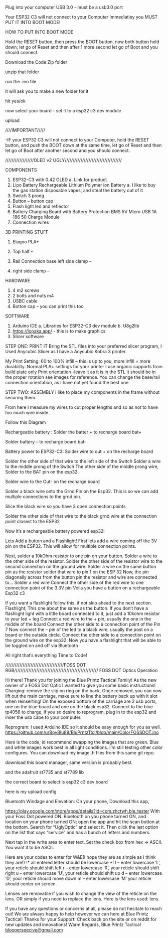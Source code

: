Plug into your computer USB 3.0 - must be a usb3.0 port

Your ESP32 C3 will not connect to your Computer Immediatley you MUST PUT IT INTO BOOT MODE!

HOW TO PUT INTO BOOT MODE

Hold the RESET button, then press the BOOT button, now both button held down; let go of Reset and then after 1 more second let go of Boot and you should connect.

Download the Code Zip folder

unzip that folder

run the .ino file

it will ask you to make a new folder for it

hit yes/ok

now select your board - set it to a esp32 c3 dev module

upload




////IMPORTANT/////

-IF your ESP32 C3 will not connect to your Computer, hold the RESET button, and push the BOOT down at the same time, let go of Reset and then let go of Boot after another second and you should connect.





//////////////////OLED v2 UGLY////////////////////////////////////

COMPONENTS
1.	ESP32-C3 with 0.42 OLED
a.	Link for product
2.	Lipo Battery Rechargeable Lithium Polymer ion Battery 
a.	I like to buy the gas station disposable vapes, and steal the battery out of it
3.	Switch 3 prong
4.	Button – button cap
5.	Flash light led and reflector
6.	Battery Charging Board with Battery Protection BMS 5V Micro USB 1A 186 50 Charge Module
7.	Connection wires

3D PRINTING STUFF
1.	Elagoo PLA+
2.	Top half –
 
3.	Rail Connection base left side clamp –
 
4.	right side clamp –
 

HARDWARE
1.	4  m2 screws
2.	2 bolts and nuts m4
3.	USBC cable 
4.	Botton cap – you can print this too

SOFTWARE
1.	Arduino IDE
a.	Libraries for ESP32-C3 dev module
b.	U8g2lib
2.	https://lopaka.app/ - this is to make graphics 
3.	Slicer software
	


STEP ONE: PRINT IT
Bring the STL files into your preferred slicer program, I Used Anycubic Slicer as I have a Anycubic Kobra 3 printer. 

My Print Setting:
60 to 100% infill – this is up to you, more infill = more durability. 
Normal PLA+ settings for your printer
I use organic supports from build plate only
Print orientation 
-leave it as it is in the STL it should be in the proper rotation see images for reference. You can change the base/rail connection orientation, as I have not yet found the best one. 

 
STEP TWO: ASSEMBLY
I like to place my components in the frame without securing them. 

From here I measure my wires to cut proper lengths and so as not to have too much wire inside. 

Follow this Diagram  

Rechargeable battery :
Solder the batter + to recharge board bat+

Solder battery – to recharge board bat-

Battery power to ESP32-C3:
Solder wire to out + on the recharge board 

Solder the other side of that wire to the left side of the Switch
Solder a wire to the middle prong of the Switch
The other side of the middle prong wire, Solder to the BAT pin on the esp32 

Solder wire to the Out- on the recharge board

Solder a black wire onto the Grnd Pin on the Esp32. This is so we can add multiple connections to the grnd pin. 

Slice the black wire so you have 3 open connection points

Solder the other side of that wire to the black grnd wire at the connection point closest to the ESP32

Now it’s a rechargeable battery powered esp32!

Lets Add a button and a Flashlight!
First lets add a wire coming off the 3V pin on the ESP32. This will allow for multiple connection points.

Next, solder a 10kOhm resistor to one pin on your button. 
Solder a wire to the other side of the resistor.
Solder the other side of the resistor wire to the second connection on the ground wire. 
Solder a wire on the same button pin as the resistor
solder that wire to pin 1 on the ESP 32
Now, the pin diagonally across from the button pin the resistor and wire are connected to…
Solder a red wire
Connect the other side of the red wire to one connection point of the 3.3V pin
Voila you have a button on a rechargeable Esp32 c3

If you want a flashlight follow this, if not skip ahead to the next section.
Flashlight;
This one about the same as the button. If you don’t have a flashlight light with a little board connected to it, just add a 10kohm resistor to your led + leg
Connect a red wire to the + pin, usually the one in the middle of the board
Connect the other side to a connection point of the Pin 7
Now connect the – pin of the led to a black wire, usually the post on a board or the outside circle.
Connect the other side to a connection point on the ground wire on the esp32.
Now you have a flashlight that will be able to be toggled on and off via Bluetooth

All right that’s everything Time to Code!




/////////////////////////////////////FOSS DOT RGB/////////////////////////////////////////////////////
FOSS DOT Optics Operation
 
Hi there!
Thank you for joining the Blue Printz Tactical Family!
As the new owner of a FOSS Dot Optic I wanted to give you some basic instructions!
Charging: remove the slip on ring on the back. Once removed, you can now lift out the main carriage, make sure to line the battery back up with it slot when reinserting! On the exposed bottom of the carriage are 2 usb ports, one on the blue board and one on the black esp32. Connect to the blue tp4056 to charge, if you so desire to reprogram, plug in to the esp32 and inser the usb cabe to your computer. 

Reprogram:
I used Arduino IDE so it should be easy enough for you as well. 
https://github.com/urBoyBlu88/BluPrntzTtcl/blob/main/ColorFOSSDOT.ino

Here is the code, id recommend swapping the images that are green. Blue and white images work best in all light conditions. I’m still testing other color configures.
You can download my image .h files from this same git repo.

download this board manager, same version is probably best.
 











and the adafruit st7735 and st7789 lib
 


the correct board to select is esp32 c3 dev board
 
here is my upload config
 









Bluetooth Windage and Elevation:
On your phone, Download this app,

https://play.google.com/store/apps/details?id=com.zhctwh.ble_tester 
With your Foss Dot powered ON. Bluetooth on you phone turned ON, and location on your phone turned ON; open the app and hit the scan button at the bottom. Search for “UglyOptic” and select it. 
Then click the last option on the list that says “service” and has a bunch of letters and numbers.

Next tap in the write area to enter text. Set the check box from hex -> ASCII. You want it to be ASCII.
       





Here are your codes to enter for W&E(I hope they are as simple as I think they are!)
!* all entered letter should be lowercase *!
l – enter lowercase ‘L’, your reticle should shift left 
r – enter lowercase ‘R’, your reticle should shift right
u – enter lowercase ‘U’, your reticle should shift up
d – enter lowercase ‘D’, your reticle should move down
m – enter lowercase ‘M’ your reticle should center on screen. 

Lenses are removable if you wish to change the view of the reticle on the lens. OR simply if you need to replace the lens. Here is the lens used: lens.

If you have any questions or concerns at all, please do not hesitate to reach out! We are always happy to help however we can here at Blue Printz Tactical!
Thanks for your Support!
Check back on the site or on reddit for new updates and innovations!
Warm Regards,
Blue Printz Tactical
blooperspecive@gmail.com
   


